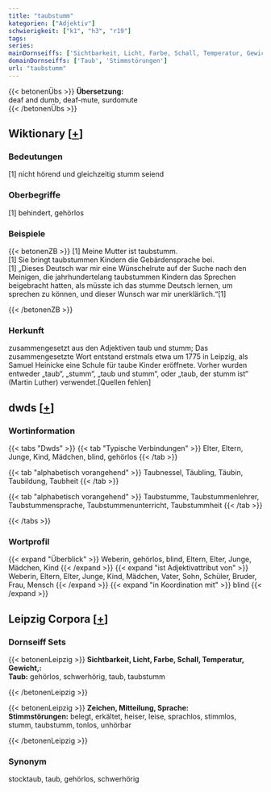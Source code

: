 ```yaml
---
title: "taubstumm"
kategorien: ["Adjektiv"]
schwierigkeit: ["k1", "h3", "r19"]
tags:
series:
mainDornseiffs: ['Sichtbarkeit, Licht, Farbe, Schall, Temperatur, Gewicht,', 'Zeichen, Mitteilung, Sprache']
domainDornseiffs: ['Taub', 'Stimmstörungen']
url: "taubstumm"
---
```


{{< betonenÜbs >}}
**Übersetzung:**  
deaf and dumb, deaf-mute, surdomute  
{{< /betonenÜbs >}}

## Wiktionary [[+](https://de.wiktionary.org/wiki/taubstumm)]

### Bedeutungen
[1] nicht hörend und gleichzeitig stumm seiend  

### Oberbegriffe
[1] behindert, gehörlos  

### Beispiele
{{< betonenZB >}}
[1] Meine Mutter ist taubstumm.  
[1] Sie bringt taubstummen Kindern die Gebärdensprache bei.  
[1] „Dieses Deutsch war mir eine Wünschelrute auf der Suche nach den Meinigen, die jahrhundertelang taubstummen Kindern das Sprechen beigebracht hatten, als müsste ich das stumme Deutsch lernen, um sprechen zu können, und dieser Wunsch war mir unerklärlich.“[1]  

{{< /betonenZB >}}
### Herkunft
zusammengesetzt aus den Adjektiven taub und stumm; Das zusammengesetzte Wort entstand erstmals etwa um 1775 in Leipzig, als Samuel Heinicke eine Schule für taube Kinder eröffnete. Vorher wurden entweder „taub“, „stumm“, „taub und stumm“, oder „taub, der stumm ist“ (Martin Luther) verwendet.[Quellen fehlen]  



## dwds [[+](https://www.dwds.de/wb/taubstumm)]

### Wortinformation
{{< tabs "Dwds" >}}
{{< tab "Typische Verbindungen" >}}
Elter, Eltern, Junge, Kind, Mädchen, blind, gehörlos
{{< /tab >}}

{{< tab "alphabetisch vorangehend" >}}
Taubnessel, Täubling, Täubin, Taubildung, Taubheit
{{< /tab >}}

{{< tab "alphabetisch vorangehend" >}}
Taubstumme, Taubstummenlehrer, Taubstummensprache, Taubstummenunterricht, Taubstummheit
{{< /tab >}}

{{< /tabs >}}

### Wortprofil
{{< expand "Überblick" >}} Weberin, gehörlos, blind, Eltern, Elter, Junge, Mädchen, Kind {{< /expand >}}
{{< expand "ist Adjektivattribut von" >}} Weberin, Eltern, Elter, Junge, Kind, Mädchen, Vater, Sohn, Schüler, Bruder, Frau, Mensch {{< /expand >}}
{{< expand "in Koordination mit" >}} blind {{< /expand >}}

## Leipzig Corpora [[+](https://corpora.uni-leipzig.de/en/res?word=taubstumm&corpusId=deu_newscrawl-public_2018)]

### Dornseiff Sets
{{< betonenLeipzig >}}
**Sichtbarkeit, Licht, Farbe, Schall, Temperatur, Gewicht,:**  
**Taub:** gehörlos, schwerhörig, taub, taubstumm  

{{< /betonenLeipzig >}}


{{< betonenLeipzig >}}
**Zeichen, Mitteilung, Sprache:**  
**Stimmstörungen:** belegt, erkältet, heiser, leise, sprachlos, stimmlos, stumm, taubstumm, tonlos, unhörbar  

{{< /betonenLeipzig >}}

### Synonym
stocktaub, taub, gehörlos, schwerhörig

